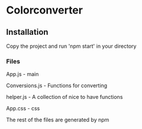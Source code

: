 # Colorconverter

## Installation
Copy the project and run 'npm start' in your directory

### Files
App.js - main

Conversions.js - Functions for converting

helper.js - A collection of nice to have functions

App.css - css


The rest of the files are generated by npm
